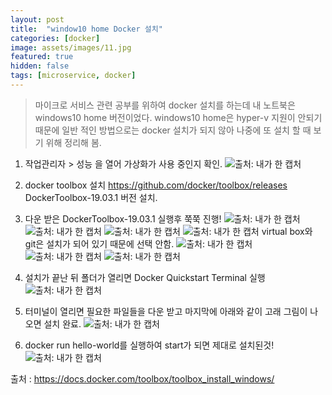 ```yaml
---
layout: post
title:  "window10 home Docker 설치"
categories: [docker]
image: assets/images/11.jpg
featured: true
hidden: false
tags: [microservice, docker]
---
```


> 마이크로 서비스 관련 공부를 위하여 docker 설치를 하는데 내 노트북은 windows10 home 버전이었다. 
windows10  home은 hyper-v 지원이 안되기 때문에 일반 적인 방법으로는 docker 설치가 되지 않아 나중에 또 설치 할 때 보기 위해 정리해 봄.


1. 작업관리자 > 성능 을 열어 가상화가 사용 중인지 확인.
![출처: 내가 한 캡처](/assets/images/posts/191116_docker1.jpg)

2. docker toolbox 설치
https://github.com/docker/toolbox/releases
DockerToolbox-19.03.1 버전 설치.

3. 다운 받은 DockerToolbox-19.03.1 실행후 쭉쭉 진행!
![출처: 내가 한 캡처](/assets/images/posts/191116_docker1.jpg)
![출처: 내가 한 캡처](/assets/images/posts/191116_docker2.jpg)
![출처: 내가 한 캡처](/assets/images/posts/191116_docker3.jpg)
![출처: 내가 한 캡처](/assets/images/posts/191116_docker4.jpg)
virtual box와 git은 설치가 되어 있기 때문에 선택 안함.
![출처: 내가 한 캡처](/assets/images/posts/191116_docker5.jpg)
![출처: 내가 한 캡처](/assets/images/posts/191116_docker6.jpg)
![출처: 내가 한 캡처](/assets/images/posts/191116_docker7.jpg)

4. 설치가 끝난 뒤 폴더가 열리면 Docker Quickstart Terminal 실행
![출처: 내가 한 캡처](/assets/images/posts/191116_docker8.jpg)

5. 터미널이 열리면 필요한 파일들을 다운 받고 마지막에 아래와 같이 고래 그림이 나오면 설치 완료.
![출처: 내가 한 캡처](/assets/images/posts/191116_docker9.jpg)

6. docker run hello-world를 실행하여 start가 되면 제대로 설치된것!
![출처: 내가 한 캡처](/assets/images/posts/191116_docker10.jpg)



출처 : https://docs.docker.com/toolbox/toolbox_install_windows/